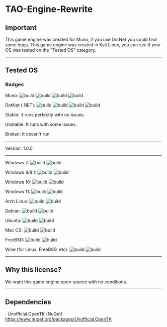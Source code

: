 # TAO-Engine-Rewrite
## Important
This game engine was created for Mono, if you use DotNet you could find some bugs.
This game engine was created in Kali Linux, you can see if your OS was tested on the "Tested OS" category.


----------------------------------------------


## Tested OS
### Badges
Mono: 
![build](https://img.shields.io/badge/build%20(Mono)-Stable-green)
![build](https://img.shields.io/badge/build%20(Mono)-Unstable-yellow)
![build](https://img.shields.io/badge/build%20(Mono)-Broken-red)
![build](https://img.shields.io/badge/build%20(Mono)-Not%20Tested-orange)

DotNet (.NET): 
![build](https://img.shields.io/badge/build%20(.NET)-Stable-green)
![build](https://img.shields.io/badge/build%20(.NET)-Unstable-yellow)
![build](https://img.shields.io/badge/build%20(.NET)-Broken-red)
![build](https://img.shields.io/badge/build%20(.NET)-Not%20Tested-orange)

Stable: It runs perfectly with no issues.

Unstable: It runs with some issues.

Broken: It doesn't run.

----------------------------------------------

Version: 1.0.0

----------------------------------------------

Windows 7: ![build](https://img.shields.io/badge/build%20(Mono)-Not%20Tested-orange) ![build](https://img.shields.io/badge/build%20(.NET)-Not%20Tested-orange)

Windows 8/8.1: ![build](https://img.shields.io/badge/build%20(Mono)-Not%20Tested-orange) ![build](https://img.shields.io/badge/build%20(.NET)-Not%20Tested-orange)

Windows 10: ![build](https://img.shields.io/badge/build%20(Mono)-Not%20Tested-orange) ![build](https://img.shields.io/badge/build%20(.NET)-Not%20Tested-orange)

Windows 11: ![build](https://img.shields.io/badge/build%20(Mono)-Not%20Tested-orange) ![build](https://img.shields.io/badge/build%20(.NET)-Not%20Tested-orange)

Arch Linux: ![build](https://img.shields.io/badge/build%20(Mono)-Broken-red) ![build](https://img.shields.io/badge/build%20(.NET)-Not%20Tested-orange)

Debian: ![build](https://img.shields.io/badge/build%20(Mono)-Stable-green) ![build](https://img.shields.io/badge/build%20(.NET)-Not%20Tested-orange)

Ubuntu: ![build](https://img.shields.io/badge/build%20(Mono)-Not%20Tested-orange) ![build](https://img.shields.io/badge/build%20(.NET)-Not%20Tested-orange)

Mac OS: ![build](https://img.shields.io/badge/build%20(Mono)-Not%20Tested-orange) ![build](https://img.shields.io/badge/build%20(.NET)-Not%20Tested-orange)

FreeBSD: ![build](https://img.shields.io/badge/build%20(Mono)-Not%20Tested-orange) ![build](https://img.shields.io/badge/build%20(.NET)-Not%20Tested-orange)

Wine (for Linux, FreeBSD, etc): ![build](https://img.shields.io/badge/build%20(Mono)-Stable-green) ![build](https://img.shields.io/badge/build%20(.NET)-Not%20Tested-orange)



----------------------------------------------


## Why this license?
We want this game engine open-source with no conditions.


----------------------------------------------


## Dependencies
· Unofficial.OpenTK (NuGet): https://www.nuget.org/packages/Unofficial.OpenTK
